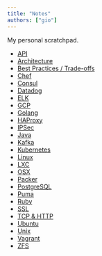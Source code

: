 ```yaml
---
title: "Notes"
authors: ["gio"]
---
```


My personal scratchpad.

- <a href="api">API</a>
- <a href="architecture">Architecture</a>
- <a href="best-practices-tradeoffs">Best Practices / Trade-offs</a>
- <a href="chef">Chef</a>
- <a href="consul">Consul</a>
- <a href="datadog">Datadog</a>
- <a href="elk">ELK</a>
- <a href="gcp">GCP</a>
- <a href="golang">Golang</a>
- <a href="haproxy">HAProxy</a>
- <a href="ipsec">IPSec</a>
- <a href="java">Java</a>
- <a href="kafka">Kafka</a>
- <a href="kubernetes">Kubernetes</a>
- <a href="linux">Linux</a>
- <a href="lxc">LXC</a>
- <a href="osx">OSX</a>
- <a href="packer">Packer</a>
- <a href="postgresql">PostgreSQL</a>
- <a href="puma">Puma</a>
- <a href="ruby">Ruby</a>
- <a href="ssl">SSL</a>
- <a href="tcp_http">TCP & HTTP</a>
- <a href="ubuntu">Ubuntu</a>
- <a href="unix">Unix</a>
- <a href="vagrant">Vagrant</a>
- <a href="zfs">ZFS</a>
